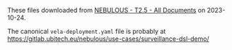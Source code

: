 These files downloaded from [NEBULOUS - T2.5 - All
Documents](https://eurecatcloud.sharepoint.com/sites/NEBULOUS/Shared%20Documents/Forms/AllItems.aspx?csf=1&web=1&e=zIdzwG&cid=1097a5a6%2D9550%2D4c18%2Db602%2D2881bc3adbed&RootFolder=%2Fsites%2FNEBULOUS%2FShared%20Documents%2FWork%20Package%202%20%2D%20Requirements%20Analysis%2C%20Architectu%2FT2%2E5&FolderCTID=0x0120000596D9CCF02B4A45AB088935B35B3D54)
on 2023-10-24.

The canonical `vela-deployment.yaml` file is probably at
https://gitlab.ubitech.eu/nebulous/use-cases/surveillance-dsl-demo/
